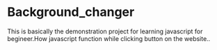 # Background_changer
This is basically the demonstration project for learning javascript for begineer.How javascript function while clicking button on the website..
